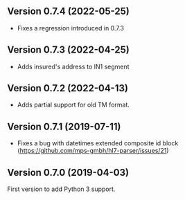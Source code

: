 ## Version 0.7.4 (2022-05-25)

* Fixes a regression introduced in 0.7.3
## Version 0.7.3 (2022-04-25)

* Adds insured's address to IN1 segment

## Version 0.7.2 (2022-04-13)

* Adds partial support for old TM format.

## Version 0.7.1 (2019-07-11)

* Fixes a bug with datetimes extended composite id block (https://github.com/mps-gmbh/hl7-parser/issues/21)

## Version 0.7.0 (2019-04-03)

First version to add Python 3 support.
